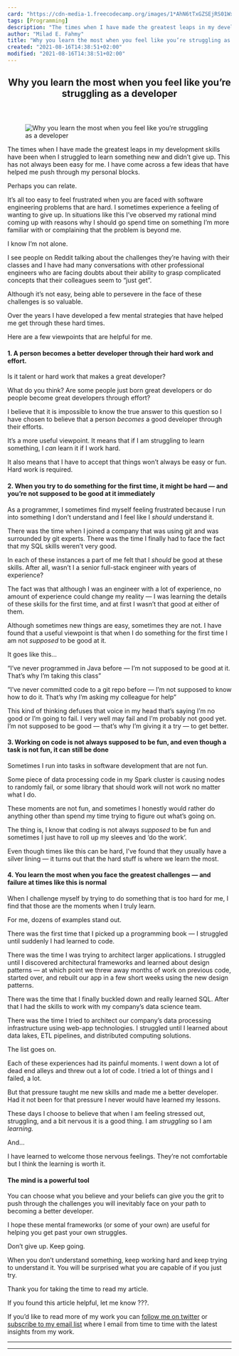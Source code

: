 ```yaml
---
card: "https://cdn-media-1.freecodecamp.org/images/1*AhN6tTxGZSEjRS01WxtlrA.png"
tags: [Programming]
description: "The times when I have made the greatest leaps in my developme"
author: "Milad E. Fahmy"
title: "Why you learn the most when you feel like you’re struggling as a developer"
created: "2021-08-16T14:38:51+02:00"
modified: "2021-08-16T14:38:51+02:00"
---
```

<div class="site-wrapper">
<main id="site-main" class="site-main outer">
<div class="inner">
<article class="post-full post tag-programming tag-life-lessons tag-self-improvement tag-technology tag-tech ">
<header class="post-full-header">
<h1 class="post-full-title">Why you learn the most when you feel like you’re struggling as a developer</h1>
</header>
<figure class="post-full-image">
<picture>
<source media="(max-width: 700px)" sizes="1px" srcset="data:image/gif;base64,R0lGODlhAQABAIAAAAAAAP///yH5BAEAAAAALAAAAAABAAEAAAIBRAA7 1w">
<source media="(min-width: 701px)" sizes="(max-width: 800px) 400px,
(max-width: 1170px) 700px,
1400px" srcset="https://cdn-media-1.freecodecamp.org/images/1*AhN6tTxGZSEjRS01WxtlrA.png 300w,
https://cdn-media-1.freecodecamp.org/images/1*AhN6tTxGZSEjRS01WxtlrA.png 600w,
https://cdn-media-1.freecodecamp.org/images/1*AhN6tTxGZSEjRS01WxtlrA.png 1000w,
https://cdn-media-1.freecodecamp.org/images/1*AhN6tTxGZSEjRS01WxtlrA.png 2000w">
<img onerror="this.style.display='none'" src="https://cdn-media-1.freecodecamp.org/images/1*AhN6tTxGZSEjRS01WxtlrA.png" alt="Why you learn the most when you feel like you’re struggling as a developer">
</picture>
</figure>
<section class="post-full-content">
<div class="post-content">
<p>The times when I have made the greatest leaps in my development skills have been when I struggled to learn something new and didn’t give up. This has not always been easy for me. I have come across a few ideas that have helped me push through my personal blocks.</p><p>Perhaps you can relate.</p><p>It’s all too easy to feel frustrated when you are faced with software engineering problems that are hard. I sometimes experience a feeling of wanting to give up. In situations like this I’ve observed my rational mind coming up with reasons why I should go spend time on something I’m more familiar with or complaining that the problem is beyond me.</p><p>I know I’m not alone.</p><p>I see people on Reddit talking about the challenges they’re having with their classes and I have had many conversations with other professional engineers who are facing doubts about their ability to grasp complicated concepts that their colleagues seem to “just get”.</p><p>Although it’s not easy, being able to persevere in the face of these challenges is so valuable.</p><p>Over the years I have developed a few mental strategies that have helped me get through these hard times.</p><p>Here are a few viewpoints that are helpful for me.</p><h4 id="1-a-person-becomes-a-better-developer-through-their-hard-work-and-effort-">1. A person becomes a better developer through their hard work and effort.</h4><p>Is it talent or hard work that makes a great developer?</p><p>What do you think? Are some people just born great developers or do people become great developers through effort?</p><p>I believe that it is impossible to know<em> </em>the true answer to this question so I have chosen to believe that a person <em>becomes</em> a good developer through their efforts.</p><p>It’s a more useful viewpoint. It means that if I am struggling to learn something, I <em>can</em> learn it if I work hard.</p><p>It also means that I have to accept that things won’t always be easy or fun. Hard work is required.</p><h4 id="2-when-you-try-to-do-something-for-the-first-time-it-might-be-hard-and-you-re-not-supposed-to-be-good-at-it-immediately">2. When you try to do something for the first time, it might be hard — and you’re not supposed to be good at it immediately</h4><p>As a programmer, I sometimes find myself feeling frustrated because I run into something I don’t understand and I feel like I <em>should</em> understand it.</p><p>There was the time when I joined a company that was using git and was surrounded by git experts. There was the time I finally had to face the fact that my SQL skills weren’t very good.</p><p>In each of these instances a part of me felt that I <em>should</em> be good at these skills. After all, wasn’t I a senior full-stack engineer with years of experience?</p><p>The fact was that although I was an engineer with a lot of experience, no amount of experience could change my reality — I was learning the details of these skills for the first time, and at first I wasn’t that good at either of them.</p><p>Although sometimes new things are easy, sometimes they are not. I have found that a useful viewpoint is that when I do something for the first time I am not <em>supposed</em> to be good at it.</p><p>It goes like this…</p><p>“I’ve never programmed in Java before — I’m not supposed to be good at it. That’s why I’m taking this class”</p><p>“I’ve never committed code to a git repo before — I’m not supposed to know how to do it. That’s why I’m asking my colleague for help”</p><p>This kind of thinking defuses that voice in my head that’s saying I’m no good or I’m going to fail. I very well may fail and I’m probably not good yet. I’m not supposed to be good — that’s why I’m giving it a try — to get better.</p><h4 id="3-working-on-code-is-not-always-supposed-to-be-fun-and-even-though-a-task-is-not-fun-it-can-still-be-done">3. Working on code is not always supposed to be fun, and even though a task is not fun, it can still be done</h4><p>Sometimes I run into tasks in software development that are not fun.</p><p>Some piece of data processing code in my Spark cluster is causing nodes to randomly fail, or some library that should work will not work no matter what I do.</p><p>These moments are not fun, and sometimes I honestly would rather do anything other than spend my time trying to figure out what’s going on.</p><p>The thing is, I know that coding is not always <em>supposed</em> to be fun and sometimes I just have to roll up my sleeves and ‘do the work’.</p><p>Even though times like this can be hard, I’ve found that they usually have a silver lining — it turns out that the hard stuff is where we learn the most.</p><h4 id="4-you-learn-the-most-when-you-face-the-greatest-challenges-and-failure-at-times-like-this-is-normal">4. You learn the most when you face the greatest challenges — and failure at times like this is normal</h4><p>When I challenge myself by trying to do something that is too hard for me, I find that those are the moments when I truly learn.</p><p>For me, dozens of examples stand out.</p><p>There was the first time that I picked up a programming book — I struggled until suddenly I had learned to code.</p><p>There was the time I was trying to architect larger applications. I struggled until I discovered architectural frameworks and learned about design patterns — at which point we threw away months of work on previous code, started over, and rebuilt our app in a few short weeks using the new design patterns.</p><p>There was the time that I finally buckled down and really learned SQL. After that I had the skills to work with my company’s data science team.</p><p>There was the time I tried to architect our company’s data processing infrastructure using web-app technologies. I struggled until I learned about data lakes, ETL pipelines, and distributed computing solutions.</p><p>The list goes on.</p><p>Each of these experiences had its painful moments. I went down a lot of dead end alleys and threw out a lot of code. I tried a lot of things and I failed, a lot.</p><p>But that pressure taught me new skills and made me a better developer. Had it not been for that pressure I never would have learned my lessons.</p><p>These days I choose to believe that when I am feeling stressed out, struggling, and a bit nervous it is a good thing. I am <em>struggling</em> so I am <em>learning.</em></p><p>And…</p><p>I have learned to welcome those nervous feelings. They’re not comfortable but I think the learning is worth it.</p><h4 id="the-mind-is-a-powerful-tool">The mind is a powerful tool</h4><p>You can choose what you believe and your beliefs can give you the grit to push through the challenges you will inevitably face on your path to becoming a better developer.</p><p>I hope these mental frameworks (or some of your own) are useful for helping you get past your own struggles.</p><p>Don’t give up. Keep going.</p><p>When you don’t understand something, keep working hard and keep trying to understand it. You will be surprised what you are capable of if you just try.</p><p>Thank you for taking the time to read my article.</p><p>If you found this article helpful, let me know ???.</p><p>If you’d like to read more of my work you can <a href="https://twitter.com/wschlender" rel="noopener">follow me on twitter</a> or <a href="https://wildnotion.com/signup" rel="noopener">subscribe to my email list</a> where I email from time to time with the latest insights from my work.</p>
</div>
<hr>
<hr>
</section>
</article>
</div>
</main>
</div>
<!-- Google Tag Manager (noscript) -->
<!-- End Google Tag Manager (noscript) -->
